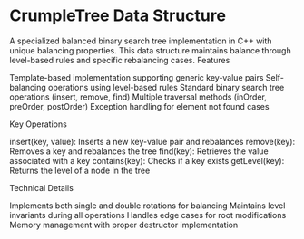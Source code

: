 # CrumpleTree Data Structure

A specialized balanced binary search tree implementation in C++ with unique balancing properties. This data structure maintains balance through level-based rules and specific rebalancing cases.
Features

Template-based implementation supporting generic key-value pairs
Self-balancing operations using level-based rules
Standard binary search tree operations (insert, remove, find)
Multiple traversal methods (inOrder, preOrder, postOrder)
Exception handling for element not found cases

Key Operations

insert(key, value): Inserts a new key-value pair and rebalances
remove(key): Removes a key and rebalances the tree
find(key): Retrieves the value associated with a key
contains(key): Checks if a key exists
getLevel(key): Returns the level of a node in the tree

Technical Details

Implements both single and double rotations for balancing
Maintains level invariants during all operations
Handles edge cases for root modifications
Memory management with proper destructor implementation
